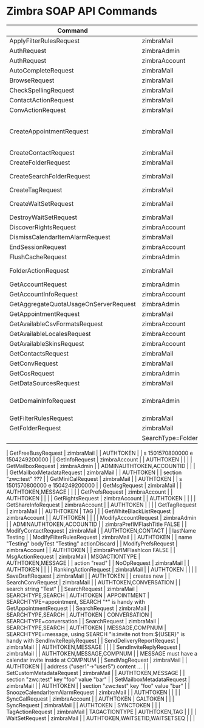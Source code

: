 # Zimbra SOAP API Commands

| Command                               | Service       | Arguments         | Requires                       | Captures              | Note                                                                                               |
| ------------------------------------- | ------------- | ----------------- | ------------------------------ | --------------------- | -------------------------------------------------------------------------------------------------- |
| ApplyFilterRulesRequest               | zimbraMail    |                   | AUTHTOKEN,FILTER               |                       | query "test"                                                                                       |
| AuthRequest                           | zimbraAdmin   | AUTHTYPE          |                                | ADMINAUTHTOKEN        | AUTHTYPE=admin                                                                                     |
| AuthRequest                           | zimbraAccount | AUTHTYPE          |                                | AUTHTOKEN             | AUTHTYPE=user                                                                                      |
| AutoCompleteRequest                   | zimbraMail    |                   | AUTHTOKEN                      |                       | name "user"                                                                                        |
| BrowseRequest                         | zimbraMail    |                   | AUTHTOKEN                      |                       | browseBy "domains"                                                                                 |
| CheckSpellingRequest                  | zimbraMail    |                   | AUTHTOKEN                      |                       | text "This is a spelling chck tert."                                                               |
| ContactActionRequest                  | zimbraMail    |                   | AUTHTOKEN,CONTACT              |                       | action "tag" "test"                                                                                |
| ConvActionRequest                     | zimbraMail    |                   | AUTHTOKEN,CONVERSATION         |                       | action "read"                                                                                      |
| CreateAppointmentRequest              | zimbraMail    |                   | AUTHTOKEN                      |                       | name "soaptest appointment" content "just a test" s "20170628T110000" e "20170628T120000"          |
| CreateContactRequest                  | zimbraMail    |                   | AUTHTOKEN                      |                       | lastName "Testing"                                                                                 |
| CreateFolderRequest                   | zimbraMail    |                   | AUTHTOKEN                      |                       | name soaptest                                                                                      |
| CreateSearchFolderRequest             | zimbraMail    |                   | AUTHTOKEN                      |                       | name soapsearchtest query "Testing" l "1"                                                          |
| CreateTagRequest                      | zimbraMail    |                   | AUTHTOKEN                      |                       | creates soaptest tag                                                                               |
| CreateWaitSetRequest                  | zimbraMail    |                   | AUTHTOKEN                      | WAITSETID, WAITSETSEQ |                                                                                                    |
| DestroyWaitSetRequest                 | zimbraMail    |                   | AUTHTOKEN,WAITSETID            |                       |                                                                                                    |
| DiscoverRightsRequest                 | zimbraAccount |                   | AUTHTOKEN                      |                       | right sendAs ???                                                                                   |
| DismissCalendarItemAlarmRequest       | zimbraMail    |                   | AUTHTOKEN                      |                       |                                                                                                    |
| EndSessionRequest                     | zimbraAccount |                   | AUTHTOKEN                      |                       |                                                                                                    |
| FlushCacheRequest                     | zimbraAdmin   |                   | ADMINAUTHTOKEN                 |                       |                                                                                                    |
| FolderActionRequest                   | zimbraMail    | FOLDERACTIONTYPE  | AUTHTOKEN,FOLDER               |                       | FOLDERACTIONTYPE read,delete supported                                                             |
| GetAccountRequest                     | zimbraAdmin   |                   | ADMINAUTHTOKEN                 | ACCOUNTID             |                                                                                                    |
| GetAccountInfoRequest                 | zimbraAccount |                   | AUTHTOKEN                      |                       |                                                                                                    |
| GetAggregateQuotaUsageOnServerRequest | zimbraAdmin   |                   | ADMINAUTHTOKEN                 |                       |                                                                                                    |
| GetAppointmentRequest                 | zimbraMail    |                   | AUTHTOKEN,APPOINTMENT          |                       |                                                                                                    |
| GetAvailableCsvFormatsRequest         | zimbraAccount |                   | AUTHTOKEN                      |                       |                                                                                                    |
| GetAvailableLocalesRequest            | zimbraAccount |                   | AUTHTOKEN                      |                       |                                                                                                    |
| GetAvailableSkinsRequest              | zimbraAccount |                   | AUTHTOKEN                      |                       |                                                                                                    |
| GetContactsRequest                    | zimbraMail    |                   | AUTHTOKEN                      | CONTACT               |                                                                                                    |
| GetConvRequest                        | zimbraMail    |                   | AUTHTOKEN,CONVERSATION         |                       |                                                                                                    |
| GetCosRequest                         | zimbraAdmin   |                   | ADMINAUTHTOKEN                 |                       |                                                                                                    |
| GetDataSourcesRequest                 | zimbraMail    |                   | AUTHTOKEN                      |                       |                                                                                                    |
| GetDomainInfoRequest                  | zimbraAdmin   |                   |                                |                       | domain name "zimbra07.loadatest.synacor.com" \# need to fix                                        |
| GetFilterRulesRequest                 | zimbraMail    |                   | AUTHTOKEN                      | FILTER                |                                                                                                    |
| GetFolderRequest                      | zimbraMail    | PATH=SearchType   | AUTHTOKEN                      | FOLDER                | PATH defaults to "/inbox"
                                                                                                                                     | SearchType=FolderRequest/SearchFolderRequest
                                                         
| GetFreeBusyRequest                    | zimbraMail    |                   | AUTHTOKEN                      |                       | s 1501570800000 e 1504249200000                                                                    |
| GetInfoRequest                        | zimbraAccount |                   | AUTHTOKEN                      |                       |                                                                                                    |
| GetMailboxRequest                     | zimbraAdmin   |                   | ADMINAUTHTOKEN,ACCOUNTID       |                       |                                                                                                    |
| GetMailboxMetadataRequest             | zimbraMail    |                   | AUTHTOKEN                      |                       | section "zwc:test" ???                                                                             |
| GetMiniCalRequest                     | zimbraMail    |                   | AUTHTOKEN                      |                       | s 1501570800000 e 1504249200000                                                                    |
| GetMsgRequest                         | zimbraMail    |                   | AUTHTOKEN,MESSAGE              |                       |                                                                                                    |
| GetPrefsRequest                       | zimbraAccount |                   | AUTHTOKEN                      |                       |                                                                                                    |
| GetRightsRequest                      | zimbraAccount |                   | AUTHTOKEN                      |                       |                                                                                                    |
| GetShareInfoRequest                   | zimbraAccount |                   | AUTHTOKEN                      |                       |                                                                                                    |
| GetTagRequest                         | zimbraMail    |                   | AUTHTOKEN                      | TAG                   |                                                                                                    |
| GetWhiteBlackListRequest              | zimbraAccount |                   | AUTHTOKEN                      |                       |                                                                                                    |
| ModifyAccountRequest                  | zimbraAdmin   |                   | ADMINAUTHTOKEN,ACCOUNTID       |                       | zimbraPrefIMFlashTitle FALSE                                                                       |
| ModifyContactRequest                  | zimbraMail    |                   | AUTHTOKEN,CONTACT              |                       | lastName Testing                                                                                   |
| ModifyFilterRulesRequest              | zimbraMail    |                   | AUTHTOKEN                      |                       | name "Testing" bodyTest "Testing" actionDiscard                                                    |
| ModifyPrefsRequest                    | zimbraAccount |                   | AUTHTOKEN                      |                       | zimbraPrefIMFlashIcon FALSE                                                                        |
| MsgActionRequest                      | zimbraMail    | MSGACTIONTYPE     | AUTHTOKEN,MESSAGE              |                       | action "read"                                                                                      |
| NoOpRequest                           | zimbraMail    |                   | AUTHTOKEN                      |                       |                                                                                                    |
| RankingActionRequest                  | zimbraMail    |                   | AUTHTOKEN                      |                       |                                                                                                    |
| SaveDraftRequest                      | zimbraMail    |                   | AUTHTOKEN                      |                       | creates new                                                                                        |
| SearchConvRequest                     | zimbraMail    |                   | AUTHTOKEN,CONVERSATION         |                       | search string "Test"                                                                               |
| SearchRequest                         | zimbraMail    | SEARCHTYPE,SEARCH | AUTHTOKEN                      | APPOINTMENT           | SEARCHTYPE=appointment, SEARCH "\*" is handy with GetAppointmentRequest                            |
| SearchRequest                         | zimbraMail    | SEARCHTYPE,SEARCH | AUTHTOKEN                      | CONVERSATION          | SEARCHTYPE=conversation                                                                            |
| SearchRequest                         | zimbraMail    | SEARCHTYPE,SEARCH | AUTHTOKEN                      | MESSAGE,COMPNUM       | SEARCHTYPE=message, using SEARCH "is:invite not from:${USER}" is handy with SendInviteReplyRequest |
| SendDeliveryReportRequest             | zimbraMail    |                   | AUTHTOKEN,MESSAGE              |                       |                                                                                                    |
| SendInviteReplyRequest                | zimbraMail    |                   | AUTHTOKEN,MESSAGE,COMPNUM      |                       | MESSAGE must have a calendar invite inside at COMPNUM                                              |
| SendMsgRequest                        | zimbraMail    |                   | AUTHTOKEN                      |                       | address ("user1"-\>"user5") content ...                                                            |
| SetCustomMetadataRequest              | zimbraMail    |                   | AUTHTOKEN,MESSAGE              |                       | section "zwc:test" key "foo" value "bar"                                                           |
| SetMailboxMetadataRequest             | zimbraMail    |                   | AUTHTOKEN                      |                       | section "zwc:test" key "foo" value "bar"                                                           |
| SnoozeCalendarItemAlarmRequest        | zimbraMail    |                   | AUTHTOKEN                      |                       |                                                                                                    |
| SyncGalRequest                        | zimbraAccount |                   | AUTHTOKEN                      | GALTOKEN              |                                                                                                    |
| SyncRequest                           | zimbraMail    |                   | AUTHTOKEN                      | SYNCTOKEN             |                                                                                                    |
| TagActionRequest                      | zimbraMail    | TAGACTIONTYPE     | AUTHTOKEN,TAG                  |                       |                                                                                                    |
| WaitSetRequest                        | zimbraMail    |                   | AUTHTOKEN,WAITSETID,WAITSETSEQ |                       |                                                                                                    |
